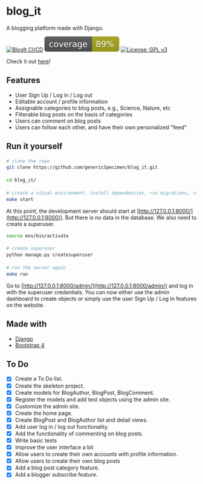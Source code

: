 # blog_it
A blogging platform made with Django.

[![BlogIt CI/CD](https://github.com/genericSpecimen/blog_it/actions/workflows/blogit-CI-CD.yml/badge.svg)](https://github.com/genericSpecimen/blog_it/actions/workflows/blogit-CI-CD.yml)
![Coverage](https://raw.githubusercontent.com/genericSpecimen/blog_it/main/coverage.svg)
[![License: GPL v3](https://img.shields.io/badge/License-GPLv3-blue.svg)](https://www.gnu.org/licenses/gpl-3.0)

Check it out [here](https://blog-it-xigs.onrender.com/blog/)!

## Features

* User Sign Up / Log in / Log out
* Editable account / profile information
* Assignable categories to blog posts, e.g., Science, Nature, etc
* Filterable blog posts on the basis of categories
* Users can comment on blog posts
* Users can follow each other, and have their own personalized "feed"

## Run it yourself


```bash
# clone the repo
git clone https://github.com/genericSpecimen/blog_it.git

cd blog_it/

# create a vitual environment, install dependencies, run migrations, run the server
make start
```

At this point, the development server should start at [http://127.0.0.1:8000/](http://127.0.0.1:8000/). But there is no data in the database. We also need to create a superuser.

```bash
source env/bin/activate

# create superuser
python manage.py createsuperuser

# run the server again
make run
```

Go to [http://127.0.0.1:8000/admin/](http://127.0.0.1:8000/admin/) and log in with the superuser credentials. You can now either use the admin dashboard to create objects or simply use the user Sign Up / Log In features on the website.

## Made with

* [Django](https://www.djangoproject.com/)
* [Bootstrap 4](https://getbootstrap.com/)

## To Do
- [x] Create a To Do list.
- [x] Create the skeleton project.
- [x] Create models for BlogAuthor, BlogPost, BlogComment.
- [x] Register the models and add test objects using the admin site.
- [x] Customize the admin site.
- [x] Create the home page.
- [x] Create BlogPost and BlogAuthor list and detail views.
- [x] Add user log in / log out functionality.
- [x] Add the functionality of commenting on blog posts.
- [x] Write basic tests
- [x] Improve the user interface a bit
- [x] Allow users to create their own accounts with profile information.
- [x] Allow users to create their own blog posts
- [x] Add a blog post category feature.
- [x] Add a blogger subscribe feature.
